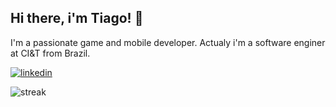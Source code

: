 ## Hi there, i'm Tiago! 👋

I'm a passionate game and mobile developer. Actualy i'm a software enginer at CI&T from Brazil.

<p align="center">

[![linkedin](https://img.shields.io/badge/LinkedIn-0077B5?style=flat&logo=linkedin&logoColor=FFFFFF)](https://www.linkedin.com/in/tiago-o-16687b5/)

</p>

![streak](https://github-readme-streak-stats.herokuapp.com/?user=tiagoociandt&theme=onedark)
